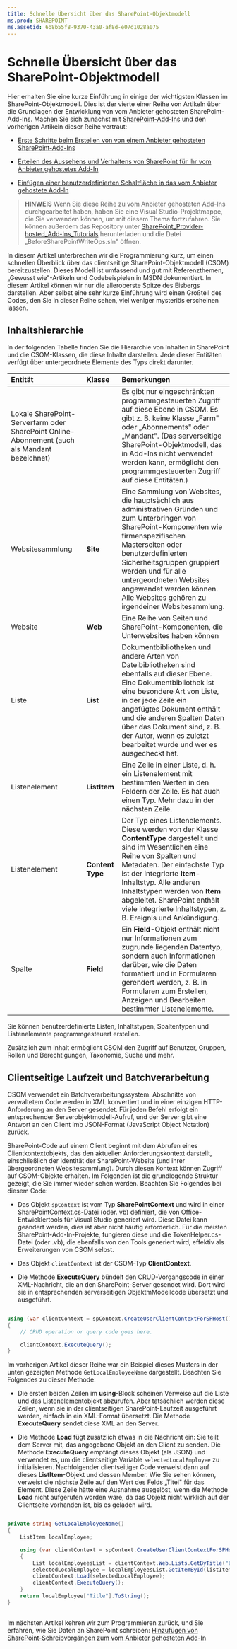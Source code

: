 ```yaml
---
title: Schnelle Übersicht über das SharePoint-Objektmodell
ms.prod: SHAREPOINT
ms.assetid: 6b8b55f8-9370-43a0-af8d-e07d1028a075
---
```



# Schnelle Übersicht über das SharePoint-Objektmodell
Hier erhalten Sie eine kurze Einführung in einige der wichtigsten Klassen im SharePoint-Objektmodell.
Dies ist der vierte einer Reihe von Artikeln über die Grundlagen der Entwicklung von vom Anbieter gehosteten SharePoint-Add-Ins. Machen Sie sich zunächst mit  [SharePoint-Add-Ins](sharepoint-add-ins.md) und den vorherigen Artikeln dieser Reihe vertraut:
  
    
    


-  [Erste Schritte beim Erstellen von von einem Anbieter gehosteten SharePoint-Add-Ins](get-started-creating-provider-hosted-sharepoint-add-ins.md)
    
  
-  [Erteilen des Aussehens und Verhaltens von SharePoint für Ihr vom Anbieter gehostetes Add-In](give-your-provider-hosted-add-in-the-sharepoint-look-and-feel.md)
    
  
-  [Einfügen einer benutzerdefinierten Schaltfläche in das vom Anbieter gehostete Add-In](include-a-custom-button-in-the-provider-hosted-add-in.md)
    
  

> **HINWEIS**
> Wenn Sie diese Reihe zu vom Anbieter gehosteten Add-Ins durchgearbeitet haben, haben Sie eine Visual Studio-Projektmappe, die Sie verwenden können, um mit diesem Thema fortzufahren. Sie können außerdem das Repository unter  [SharePoint_Provider-hosted_Add-Ins_Tutorials](https://github.com/OfficeDev/SharePoint_Provider-hosted_Add-ins_Tutorials) herunterladen und die Datei „BeforeSharePointWriteOps.sln" öffnen.
  
    
    

In diesem Artikel unterbrechen wir die Programmierung kurz, um einen schnellen Überblick über das clientseitige SharePoint-Objektmodell (CSOM) bereitzustellen. Dieses Modell ist umfassend und gut mit Referenzthemen, „Gewusst wie"-Artikeln und Codebeispielen in MSDN dokumentiert. In diesem Artikel können wir nur die alleroberste Spitze des Eisbergs darstellen. Aber selbst eine sehr kurze Einführung wird einen Großteil des Codes, den Sie in dieser Reihe sehen, viel weniger mysteriös erscheinen lassen. 
## Inhaltshierarchie

In der folgenden Tabelle finden Sie die Hierarchie von Inhalten in SharePoint und die CSOM-Klassen, die diese Inhalte darstellen. Jede dieser Entitäten verfügt über untergeordnete Elemente des Typs direkt darunter.
  
    
    


|**Entität**|**Klasse**|**Bemerkungen**|
|:-----|:-----|:-----|
|Lokale SharePoint-Serverfarm oder SharePoint Online-Abonnement (auch als Mandant bezeichnet)  <br/> ||Es gibt nur eingeschränkten programmgesteuerten Zugriff auf diese Ebene in CSOM. Es gibt z. B. keine Klasse „Farm" oder „Abonnements" oder „Mandant". (Das serverseitige SharePoint-Objektmodell, das in Add-Ins nicht verwendet werden kann, ermöglicht den programmgesteuerten Zugriff auf diese Entitäten.)  <br/> |
|Websitesammlung  <br/> |**Site** <br/> |Eine Sammlung von Websites, die hauptsächlich aus administrativen Gründen und zum Unterbringen von SharePoint-Komponenten wie firmenspezifischen Masterseiten oder benutzerdefinierten Sicherheitsgruppen gruppiert werden und für alle untergeordneten Websites angewendet werden können. Alle Websites gehören zu irgendeiner Websitesammlung.  <br/> |
|Website  <br/> |**Web** <br/> |Eine Reihe von Seiten und SharePoint-Komponenten, die Unterwebsites haben können  <br/> |
|Liste  <br/> |**List** <br/> |Dokumentbibliotheken und andere Arten von Dateibibliotheken sind ebenfalls auf dieser Ebene.  <br/> Eine Dokumentbibliothek ist eine besondere Art von Liste, in der jede Zeile ein angefügtes Dokument enthält und die anderen Spalten Daten über das Dokument sind, z. B. der Autor, wenn es zuletzt bearbeitet wurde und wer es ausgecheckt hat.  <br/> |
|Listenelement  <br/> |**ListItem** <br/> |Eine Zeile in einer Liste, d. h. ein Listenelement mit bestimmten Werten in den Feldern der Zeile. Es hat auch einen Typ. Mehr dazu in der nächsten Zeile.  <br/> |
|Listenelement  <br/> |**Content Type** <br/> |Der Typ eines Listenelements. Diese werden von der Klasse **ContentType** dargestellt und sind im Wesentlichen eine Reihe von Spalten und Metadaten. Der einfachste Typ ist der integrierte **Item**-Inhaltstyp. Alle anderen Inhaltstypen werden von **Item** abgeleitet. SharePoint enthält viele integrierte Inhaltstypen, z. B. Ereignis und Ankündigung. <br/> |
|Spalte  <br/> |**Field** <br/> |Ein **Field**-Objekt enthält nicht nur Informationen zum zugrunde liegenden Datentyp, sondern auch Informationen darüber, wie die Daten formatiert und in Formularen gerendert werden, z. B. in Formularen zum Erstellen, Anzeigen und Bearbeiten bestimmter Listenelemente.  <br/> |
   

  
    
    
Sie können benutzerdefinierte Listen, Inhaltstypen, Spaltentypen und Listenelemente programmgesteuert erstellen. 
  
    
    
Zusätzlich zum Inhalt ermöglicht CSOM den Zugriff auf Benutzer, Gruppen, Rollen und Berechtigungen, Taxonomie, Suche und mehr.
  
    
    

## Clientseitige Laufzeit und Batchverarbeitung
<a name="CSOMBatching"> </a>

CSOM verwendet ein Batchverarbeitungssystem. Abschnitte von verwaltetem Code werden in XML konvertiert und in einer einzigen HTTP-Anforderung an den Server gesendet. Für jeden Befehl erfolgt ein entsprechender Serverobjektmodell-Aufruf, und der Server gibt eine Antwort an den Client imb JSON-Format (JavaScript Object Notation) zurück. 
  
    
    
SharePoint-Code auf einem Client beginnt mit dem Abrufen eines Clientkontextobjekts, das den aktuellen Anforderungskontext darstellt, einschließlich der Identität der SharePoint-Website (und ihrer übergeordneten Websitesammlung). Durch diesen Kontext können Zugriff auf CSOM-Objekte erhalten. Im Folgenden ist die grundlegende Struktur gezeigt, die Sie immer wieder sehen werden. Beachten Sie Folgendes bei diesem Code:
  
    
    

- Das Objekt  `spContext` ist vom Typ **SharePointContext** und wird in einer SharePointContext.cs-Datei (oder. vb) definiert, die von Office-Entwicklertools für Visual Studio generiert wird. Diese Datei kann geändert werden, dies ist aber nicht häufig erforderlich. Für die meisten SharePoint-Add-In-Projekte, fungieren diese und die TokenHelper.cs-Datei (oder .vb), die ebenfalls von den Tools generiert wird, effektiv als Erweiterungen von CSOM selbst.
    
  
- Das Objekt  `clientContext` ist der CSOM-Typ **ClientContext**.
    
  
- Die Methode **ExecuteQuery** bündelt den CRUD-Vorgangscode in einer XML-Nachricht, die an den SharePoint-Server gesendet wird. Dort wird sie in entsprechenden serverseitigen ObjektmModellcode übersetzt und ausgeführt.
    
  


```cs

using (var clientContext = spContext.CreateUserClientContextForSPHost())
{
    // CRUD operation or query code goes here.

    clientContext.ExecuteQuery();
}```

Im vorherigen Artikel dieser Reihe war ein Beispiel dieses Musters in der unten gezeigten Methode  `GetLocalEmployeeName` dargestellt. Beachten Sie Folgendes zu dieser Methode:
  
    
    

- Die ersten beiden Zeilen im **using**-Block scheinen Verweise auf die Liste und das Listenelementobjekt abzurufen. Aber tatsächlich werden diese Zeilen, wenn sie in der clientseitigen SharePoint-Laufzeit ausgeführt werden, einfach in ein XML-Format übersetzt. Die Methode **ExecuteQuery** sendet diese XML an den Server.
    
  
-  Die Methode **Load** fügt zusätzlich etwas in die Nachricht ein: Sie teilt dem Server mit, das angegebene Objekt an den Client zu senden. Die Methode **ExecuteQuery** empfängt dieses Objekt (als JSON) und verwendet es, um die clientseitige Variable `selectedLocalEmployee` zu initialisieren. Nachfolgender clientseitiger Code verweist dann auf dieses **ListItem**-Objekt und dessen Member. Wie Sie sehen können, verweist die nächste Zeile auf den Wert des Felds „Titel" für das Element. Diese Zeile hätte eine Ausnahme ausgelöst, wenn die Methode **Load** nicht aufgerufen worden wäre, da das Objekt nicht wirklich auf der Clientseite vorhanden ist, bis es geladen wird.
    
  


```cs

private string GetLocalEmployeeName()
{
    ListItem localEmployee;

    using (var clientContext = spContext.CreateUserClientContextForSPHost())
    {
        List localEmployeesList = clientContext.Web.Lists.GetByTitle("Local Employees");
        selectedLocalEmployee = localEmployeesList.GetItemById(listItemID);
        clientContext.Load(selectedLocalEmployee);
        clientContext.ExecuteQuery();
    }
    return localEmployee["Title"].ToString();
}```


## 
<a name="Nextsteps"> </a>

 Im nächsten Artikel kehren wir zum Programmieren zurück, und Sie erfahren, wie Sie Daten an SharePoint schreiben: [Hinzufügen von SharePoint-Schreibvorgängen zum vom Anbieter gehosteten Add-In](add-sharepoint-write-operations-to-the-provider-hosted-add-in.md)
  
    
    

